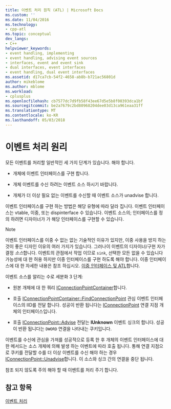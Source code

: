 ```yaml
---
title: 이벤트 처리 원칙 (ATL) | Microsoft Docs
ms.custom: ''
ms.date: 11/04/2016
ms.technology:
- cpp-atl
ms.topic: conceptual
dev_langs:
- C++
helpviewer_keywords:
- event handling, implementing
- event handling, advising event sources
- interfaces, event and event sink
- dual interfaces, event interfaces
- event handling, dual event interfaces
ms.assetid: d17ca7cb-54f2-4658-ab8b-b721ac56801d
author: mikeblome
ms.author: mblome
ms.workload:
- cplusplus
ms.openlocfilehash: cb7577dc7d9fb58f43ee67d5e5b8f00393dca1bf
ms.sourcegitcommit: be2a7679c2bd80968204dee03d13ca961eaa31ff
ms.translationtype: MT
ms.contentlocale: ko-KR
ms.lasthandoff: 05/03/2018
---
```

# <a name="event-handling-principles"></a>이벤트 처리 원리
모든 이벤트를 처리할 일반적인 세 가지 단계가 있습니다. 해야 합니다.  
  
-   개체에 이벤트 인터페이스를 구현 합니다.  
  
-   개체 이벤트를 수신 하려는 이벤트 소스 하시기 바랍니다.  
  
-   개체가 더 이상 필요 없는 이벤트를 수신할 때 이벤트 소스가 unadvise 합니다.  
  
 이벤트 인터페이스를 구현 하는 방법은 해당 유형에 따라 달라 집니다. 이벤트 인터페이스는 vtable, 이중, 또는 dispinterface 수 있습니다. 이벤트 소스의; 인터페이스를 정의 하려면 디자이너가 가 해당 인터페이스를 구현할 수 있습니다.  
  
> [!NOTE]
>  이벤트 인터페이스를 이중 수 없는 없는 기술적인 이유가 있지만, 이중 사용을 방지 하는 것이 좋은 디자인 이유의 여러 가지가 있습니다. 그러나이 이벤트의 디자이너/구현 자가 결정 *소스*합니다. 이벤트의 관점에서 작업 이므로 `sink`, 선택한 모든 없을 수 있습니다 가능성에 대 한 허용 하지만 이중 인터페이스를 구현 하도록 해야 합니다. 이중 인터페이스에 대 한 자세한 내용은 참조 하십시오. [이중 인터페이스 및 ATL](../atl/dual-interfaces-and-atl.md)합니다.  
  
 이벤트 소스를 알리는 수로 세분화 3 단계:  
  
-   원본 개체에 대 한 쿼리 [IConnectionPointContainer](http://msdn.microsoft.com/library/windows/desktop/ms683857)합니다.  
  
-   호출 [IConnectionPointContainer::FindConnectionPoint](http://msdn.microsoft.com/library/windows/desktop/ms692476) 관심 이벤트 인터페이스의 IID를 전달 합니다. 성공이 반환 됩니다는 [IConnectionPoint](http://msdn.microsoft.com/library/windows/desktop/ms694318) 연결 지점 개체의 인터페이스입니다.  
  
-   호출 [IConnectionPoint::Advise](http://msdn.microsoft.com/library/windows/desktop/ms678815) 전달는 **IUnknown** 이벤트 싱크의 합니다. 성공이 반환 됩니다는 `DWORD` 연결을 나타내는 쿠키입니다.  
  
 이벤트를 수신에 관심을 가져를 성공적으로 등록 한 후 개체의 이벤트 인터페이스에 대 한 메서드는 소스 개체에 의해 발생 하는 이벤트에 따라 호출 됩니다. 통해 연결 지점으로 쿠키를 전달할 수를 더 이상 이벤트를 수신 해야 하는 경우 [IConnectionPoint::Unadvise](http://msdn.microsoft.com/library/windows/desktop/ms686608)합니다. 이 소스와 싱크 간의 연결을 중단 됩니다.  
  
 참조 되지 않도록 주의 해야 할 때 이벤트를 처리 주기 합니다.  
  
## <a name="see-also"></a>참고 항목  
 [이벤트 처리](../atl/event-handling-and-atl.md)

